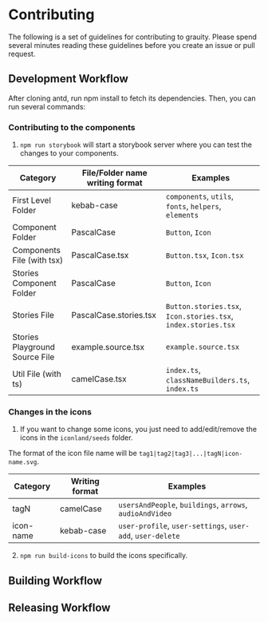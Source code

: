 # Contributing

The following is a set of guidelines for contributing to grauity. Please spend several minutes reading these guidelines
before you create an issue or pull request.

## Development Workflow

After cloning antd, run npm install to fetch its dependencies. Then, you can run several commands:

### Contributing to the components

1. `npm run storybook` will start a storybook server where you can test the changes to your components.

| Category | File/Folder name writing format | Examples
| --- | -- | ---
| First Level Folder | kebab-case | `components`, `utils`, `fonts`, `helpers`, `elements`
| Component Folder | PascalCase | `Button`, `Icon`
| Components File (with tsx) | PascalCase.tsx | `Button.tsx`, `Icon.tsx`
| Stories Component Folder | PascalCase | `Button`, `Icon`
| Stories File | PascalCase.stories.tsx | `Button.stories.tsx`, `Icon.stories.tsx`, `index.stories.tsx`
| Stories Playground Source File | example.source.tsx | `example.source.tsx`
| Util File (with ts) | camelCase.tsx | `index.ts`, `classNameBuilders.ts`, `index.ts`

### Changes in the icons

1. If you want to change some icons, you just need to add/edit/remove the icons in the `iconland/seeds` folder.

The format of the icon file name will be `tag1|tag2|tag3|...|tagN|icon-name.svg`.

| Category  | Writing format | Examples                                                   |
|-----------|----------------|------------------------------------------------------------|
| tagN      | camelCase      | `usersAndPeople`, `buildings`, `arrows`, `audioAndVideo`   |
| icon-name | kebab-case     | `user-profile`, `user-settings`, `user-add`, `user-delete` |

2. `npm run build-icons` to build the icons specifically.

## Building Workflow

## Releasing Workflow
